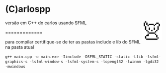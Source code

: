 (C)arlospp
=============
<div> 
  <img align="right" src="https://github.com/AnotherProgrammerrr/carlospp/blob/main/carlos.png?raw=true"/>
  versão em C++ do carlos usando SFML 

  =============

  para compilar certifique-se de ter as pastas include e lib do SFML na pasta atual

```
g++ main.cpp -o main.exe -Iinclude -DSFML_STATIC -static -Llib -lsfml-graphics-s -lsfml-window-s -lsfml-system-s -lopengl32 -lwinmm -lgdi32 -mwindows
```
</div>

